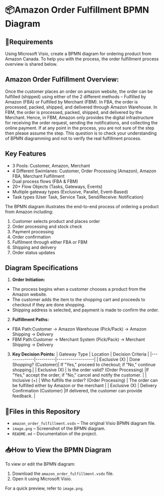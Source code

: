 # 📦Amazon Order Fulfillment BPMN Diagram

## 📌Requirements
Using Microsoft Visio, create a BPMN diagram for ordering product from Amazon Canada. To help you with the process, the order fulfillment process overview is shared below.

## Amazon Order Fulfillment Overview:
Once the customer places an order on amazon website, the order can be fulfilled (shipped) using either of the 2 different methods – Fulfilled by Amazon (FBA) or Fulfilled by Merchant (FBM). In FBA, the order is processed, packed, shipped, and delivered through Amazon Warehouse. In FBM, the order is processed, packed, shipped, and delivered by the Merchant. Hence, in FBM, Amazon only provides the digital infrastructure for receiving the order request, sending the notifications, and collecting the online payment. If at any point in the process, you are not sure of the step then please assume the step. This question is to check your understanding of BPMN diagramming and not to verify the real fulfillment process.


## Key Features
- 3 Pools: Customer, Amazon, Merchant
- 4 Different Swimlanes: Customer, Order Processing (Amazon), Amazon FBA, Merchant Fulfillment
- Dual process flows (FBA & FBM)
- 20+ Flow Objects (Tasks, Gateways, Events)
- Multiple gateway types (Exclusive, Parallel, Event-Based)
- Task types (User Task, Service Task, Send/Receive: Notification)

The BPMN diagram illustrates the end-to-end process of ordering a product from Amazon including:
1. Customer selects product and places order
2. Order processing and stock check
3. Payment processing
4. Order confirmation
5. Fulfilment through either FBA or FBM
6. Shipping and delivery
7. Order status updates

## Diagram Specifications
1. **Order Initiation:**
- The process begins when a customer chooses a product from the Amazon website.
- The customer adds the item to the shopping cart and proceeds to checkout if they are done shopping.
- Shipping address is selected, and payment is made to confirm the order.
2. **Fulfillment Paths:**
- FBA Path:Customer → Amazon Warehouse (Pick/Pack) → Amazon Shipping → Delivery
- FBM Path:Customer → Merchant System (Pick/Pack) → Merchant Shipping → Delivery
3. **Key Decision Points:**
   | Gateway Type | Location | Decision Criteria |
   |--------------|----------|-------------------|
   | Exclusive (X)    | Done Shopping? (Customer)| If "Yes," proceed to checkout; if "No," continue shopping.|
   | Exclusive (X)     | Is the order valid? (Order Processing) |If "Yes," accept the order; if "No," cancel and notify the customer. |
   | Inclusive (+)  | Who fulfills the order? (Order Processing) | The order can be fulfilled either by Amazon or the merchant |
  | Exclusive (X)     | Delivery Confirmation (Customer) |If delivered, the customer can provide feedback. |

## 📂Files in this Repository
- `amazon_order_fulfillment.vsdx` – The original Visio BPMN diagram file.
- `image.png` – Screenshot of the BPMN diagram.
- `README.md` – Documentation of the project.

## 📥How to View the BPMN Diagram
To view or edit the BPMN diagram:
1. Download the `amazon_order_fulfillment.vsdx` file.
2. Open it using Microsoft Visio.

For a quick preview, refer to `image.png`.


